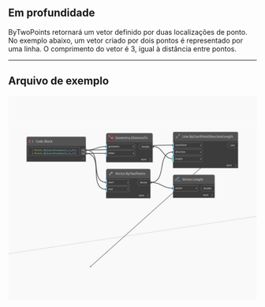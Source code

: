 ## Em profundidade
ByTwoPoints retornará um vetor definido por duas localizações de ponto. No exemplo abaixo, um vetor criado por dois pontos é representado por uma linha. O comprimento do vetor é 3, igual à distância entre pontos.
___
## Arquivo de exemplo

![ByTwoPoints](./Autodesk.DesignScript.Geometry.Vector.ByTwoPoints_img.jpg)

